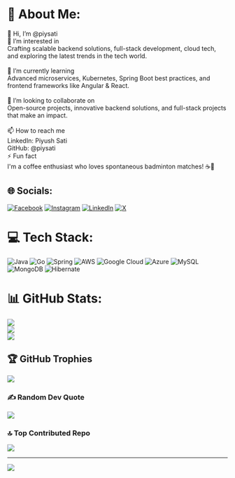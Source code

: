 # 💫 About Me:
👋 Hi, I’m @piysati<br>👀 I’m interested in<br>Crafting scalable backend solutions, full-stack development, cloud tech, and exploring the latest trends in the tech world.<br><br>🌱 I’m currently learning<br>Advanced microservices, Kubernetes, Spring Boot best practices, and frontend frameworks like Angular & React.<br><br>💞️ I’m looking to collaborate on<br>Open-source projects, innovative backend solutions, and full-stack projects that make an impact.<br><br>📫 How to reach me<br>LinkedIn: Piyush Sati<br>GitHub: @piysati<br>⚡ Fun fact<br>I'm a coffee enthusiast who loves spontaneous badminton matches! ☕🏸


## 🌐 Socials:
[![Facebook](https://img.shields.io/badge/Facebook-%231877F2.svg?logo=Facebook&logoColor=white)](https://facebook.com/piyush.sati.33) [![Instagram](https://img.shields.io/badge/Instagram-%23E4405F.svg?logo=Instagram&logoColor=white)](https://instagram.com/piyushsati0409) [![LinkedIn](https://img.shields.io/badge/LinkedIn-%230077B5.svg?logo=linkedin&logoColor=white)](https://linkedin.com/in/piyushsati0409) [![X](https://img.shields.io/badge/X-black.svg?logo=X&logoColor=white)](https://x.com/piysati0409) 

# 💻 Tech Stack:
![Java](https://img.shields.io/badge/java-%23ED8B00.svg?style=plastic&logo=openjdk&logoColor=white) ![Go](https://img.shields.io/badge/go-%2300ADD8.svg?style=plastic&logo=go&logoColor=white) ![Spring](https://img.shields.io/badge/spring-%236DB33F.svg?style=plastic&logo=spring&logoColor=white) ![AWS](https://img.shields.io/badge/AWS-%23FF9900.svg?style=plastic&logo=amazon-aws&logoColor=white) ![Google Cloud](https://img.shields.io/badge/GoogleCloud-%234285F4.svg?style=plastic&logo=google-cloud&logoColor=white) ![Azure](https://img.shields.io/badge/azure-%230072C6.svg?style=plastic&logo=microsoftazure&logoColor=white) ![MySQL](https://img.shields.io/badge/mysql-4479A1.svg?style=plastic&logo=mysql&logoColor=white) ![MongoDB](https://img.shields.io/badge/MongoDB-%234ea94b.svg?style=plastic&logo=mongodb&logoColor=white) ![Hibernate](https://img.shields.io/badge/Hibernate-59666C?style=plastic&logo=Hibernate&logoColor=white)
# 📊 GitHub Stats:
![](https://github-readme-stats.vercel.app/api?username=piysati&theme=dark&hide_border=false&include_all_commits=true&count_private=true)<br/>
![](https://github-readme-streak-stats.herokuapp.com/?user=piysati&theme=dark&hide_border=false)<br/>
![](https://github-readme-stats.vercel.app/api/top-langs/?username=piysati&theme=dark&hide_border=false&include_all_commits=true&count_private=true&layout=compact)

## 🏆 GitHub Trophies
![](https://github-profile-trophy.vercel.app/?username=piysati&theme=radical&no-frame=true&no-bg=true&margin-w=4)

### ✍️ Random Dev Quote
![](https://quotes-github-readme.vercel.app/api?type=horizontal&theme=merko)

### 🔝 Top Contributed Repo
![](https://github-contributor-stats.vercel.app/api?username=piysati&limit=5&theme=gruvbox&combine_all_yearly_contributions=true)

---
[![](https://visitcount.itsvg.in/api?id=piysati&icon=7&color=9)](https://visitcount.itsvg.in)

<!-- Proudly created with GPRM ( https://gprm.itsvg.in ) -->
